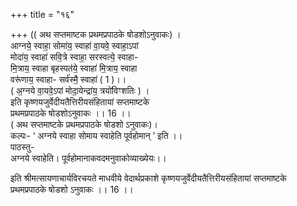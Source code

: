 +++
title = "१६"

+++
(( अथ सप्तमाष्टक प्रथमप्रपाठके षोडशोऽनुवाकः) ।  
आग्नये॒ स्वाहा॒ सोमा॑य॒ स्वाहा॑ वा॒यवे॒ स्वाहा॒ऽपां  
मोदा॑य॒ स्वाहा॑ सवि॒त्रे स्वाहा॒ सरस्वत्ये॒ स्वाहा-  
मि॒त्राय॒ स्वाहा बृहस्पत॑ये॒ स्वाहा॑ मि॒त्राय॒ स्वाहा  
वरू॑णाय॒ स्वाहा- सर्व॑स्मै॒ स्वाहा॑ ( 1 )।।  
( अ॒ग्नये वा॒यवे॒ऽपां मोदा॒येन्द्रा॑य॒ त्रयो॑विꣳशतिः ) ।  
इति कृष्णयजुर्वेदीयतैत्तिरीयसंहितायां सप्तमाष्टके  
प्रथमप्रपाठके षोडशोऽनुवाकः ।। 16 ।।  
( अथ सप्तमाष्टके प्रथमप्रपाठके षोडशो ऽनुवाकः)।  
कल्पः- ‘ अग्नये स्वाहा सोमाय स्वाहेति पूर्वहोमान् ’ इति ।।  
पाठस्तु-  
अग्नये स्वाहेति। पूर्वहोमानाकवदमनुवाकोव्याख्येयः।।

इति श्रीमत्सायणाचार्यविरचयते माधवीये वेदार्थप्रकाशे कृष्णयजुर्वेदीयतैत्तिरीयसंहितायां सप्तमाष्टके  
प्रथमप्रपाठके षोडशो ऽनुवाकः ।। 16 ।।
